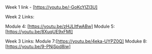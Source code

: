 Week 1 link - [https://youtu.be/-GoKcYIZl3U]

Week 2 Links:

Module 4: [https://youtu.be/zHJLItfwABw]
Module 5: [https://youtu.be/8XuqUE9xFMI]


Week 3 Links:
Module 7:[https://youtu.be/4eka-UYPZ0Q]
Moduke 8: [https://youtu.be/9-PNjSpd8iw]
